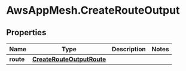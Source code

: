 # AwsAppMesh.CreateRouteOutput

## Properties

Name | Type | Description | Notes
------------ | ------------- | ------------- | -------------
**route** | [**CreateRouteOutputRoute**](CreateRouteOutputRoute.md) |  | 


